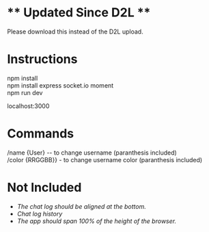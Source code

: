 # ** Updated Since D2L **  
Please download this instead of the D2L upload.

# Instructions

npm install  
npm install express socket.io moment  
npm run dev  
  
localhost:3000  

# Commands  
  
/name {User} -- to change username (paranthesis included)  
/color {RRGGBB}} - to change username color (paranthesis included)  
  
# Not Included  

* <em>The chat log should be aligned at the bottom.</em>
* <em>Chat log history</em>
* <em>The app should span 100% of the height of the browser.</em>
